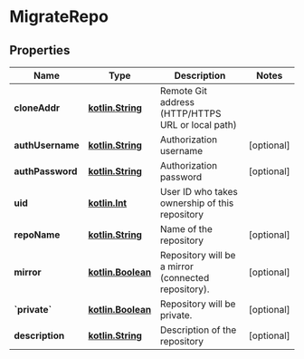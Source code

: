# MigrateRepo

## Properties
Name | Type | Description | Notes
------------ | ------------- | ------------- | -------------
**cloneAddr** | [**kotlin.String**](.md) | Remote Git address (HTTP/HTTPS URL or local path) | 
**authUsername** | [**kotlin.String**](.md) | Authorization username |  [optional]
**authPassword** | [**kotlin.String**](.md) | Authorization password |  [optional]
**uid** | [**kotlin.Int**](.md) | User ID who takes ownership of this repository | 
**repoName** | [**kotlin.String**](.md) | Name of the repository |  [optional]
**mirror** | [**kotlin.Boolean**](.md) | Repository will be a mirror (connected repository). |  [optional]
**&#x60;private&#x60;** | [**kotlin.Boolean**](.md) | Repository will be private. |  [optional]
**description** | [**kotlin.String**](.md) | Description of the repository |  [optional]
